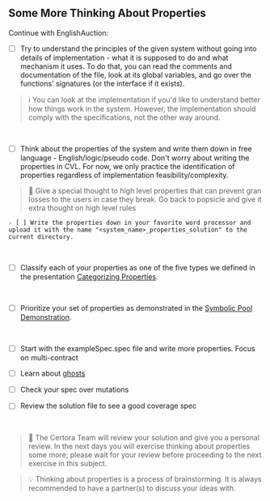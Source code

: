 ## Some More Thinking About Properties

Continue with EnglishAuction:

- [ ] Try to understand the principles of the given system without going into details of implementation - what it is supposed to do and what mechanism it uses.
To do that, you can read the comments and documentation of the file, look at its global variables, and go over the functions' signatures (or the interface if it exists).

> :information_source: You can look at the implementation if you'd like to understand better how things work in the system. However, the implementation should comply with the specifications, not the other way around.

</br>

- [ ] Think about the properties of the system and write them down in free language - English/logic/pseudo code.
Don't worry about writing the properties in CVL. For now, we only practice the identification of properties regardless of implementation feasibility/complexity. 

> :memo: Give a special thought to high level properties that can prevent gran losses to the users in case they break. Go back to popsicle and give it extra thought on high level rules

    - [ ] Write the properties down in your favorite word processor and upload it with the name "<system_name>_properties_solution" to the current directory.

</br>

- [ ] Classify each of your properties as one of the five types we defined in the presentation [Categorizing Properties](../../06.Lesson_ThinkingProperties/Categorizing_Properties.pdf).

</br>

- [ ] Prioritize your set of properties as demonstrated in the [Symbolic Pool Demonstration](../SymbolicPoolDemonstration/propertiesList.md).

</br>

- [ ] Start with the exampleSpec.spec file and write more properties. Focus on multi-contract

- [ ] Learn about [ghosts](https://docs.certora.com/en/latest/docs/cvl/ghosts.html?highlight=ghost)

- [ ] Check your spec over mutations

- [ ] Review the solution file to see a good coverage spec 

</br>

> :memo: The Certora Team will review your solution and give you a personal review. In the next days you will exercise thinking about properties some more; please wait for your review before proceeding to the next exercise in this subject.

> :bulb: Thinking about properties is a process of brainstorming. It is always recommended to have a partner(s) to discuss your ideas with.
